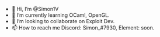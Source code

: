 - 👋 Hi, I’m @Simon1V
- 🌱 I’m currently learning OCaml, OpenGL.
- 💞️ I’m looking to collaborate on Exploit Dev. 
- 📫 How to reach me Discord: Simon_#7930, Element: soon. 

<!---
Simon1V/Simon1V is a ✨ special ✨ repository because its `README.md` (this file) appears on your GitHub profile.
You can click the Preview link to take a look at your changes.
--->
